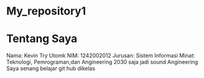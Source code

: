 # My_repository1
# Tentang Saya
Nama: Kevin Try Utomk
NIM: 1242002012
Jurusan: Sistem Informasi
Minat: Teknologi, Pemrograman,dan Angineering
2030 saja jadi sound Angineering
Saya senang belajar git hub dikelas
